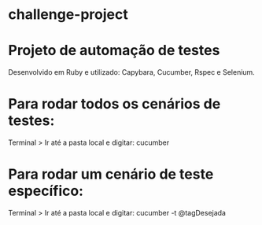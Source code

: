 # challenge-project

# Projeto de automação de testes 

Desenvolvido em Ruby e utilizado: Capybara, Cucumber, Rspec e Selenium.

# Para rodar todos os cenários de testes:
Terminal > Ir até a pasta local e digitar: cucumber

# Para rodar um cenário de teste específico:
Terminal > Ir até a pasta local e digitar: cucumber -t @tagDesejada
